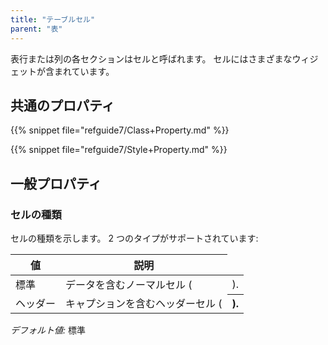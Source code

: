 ```yaml
---
title: "テーブルセル"
parent: "表"
---
```



表行または列の各セクションはセルと呼ばれます。 セルにはさまざまなウィジェットが含まれています。

## 共通のプロパティ

{{% snippet file="refguide7/Class+Property.md" %}}

{{% snippet file="refguide7/Style+Property.md" %}}

## 一般プロパティ

### セルの種類

セルの種類を示します。 2 つのタイプがサポートされています:

| 値    | 説明                                           |
| ---- | -------------------------------------------- |
| 標準   | データを含むノーマルセル (<td>).    |
| ヘッダー | キャプションを含むヘッダーセル (<th>). |

_デフォルト値:_ 標準

